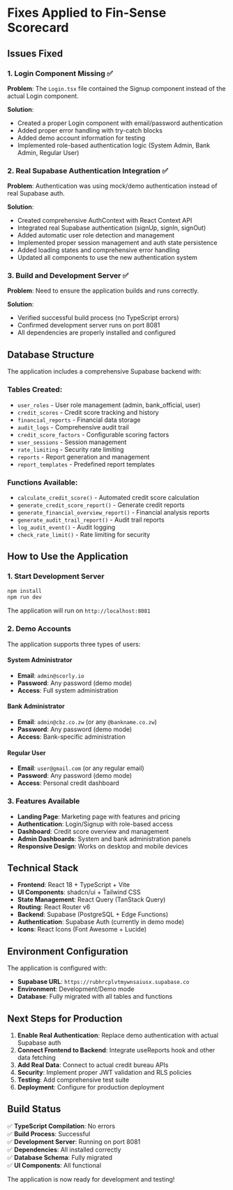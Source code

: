 # Fixes Applied to Fin-Sense Scorecard

## Issues Fixed

### 1. **Login Component Missing** ✅

**Problem**: The `Login.tsx` file contained the Signup component instead of the actual Login component.

**Solution**:

- Created a proper Login component with email/password authentication
- Added proper error handling with try-catch blocks
- Added demo account information for testing
- Implemented role-based authentication logic (System Admin, Bank Admin, Regular User)

### 2. **Real Supabase Authentication Integration** ✅

**Problem**: Authentication was using mock/demo authentication instead of real Supabase auth.

**Solution**:

- Created comprehensive AuthContext with React Context API
- Integrated real Supabase authentication (signUp, signIn, signOut)
- Added automatic user role detection and management
- Implemented proper session management and auth state persistence
- Added loading states and comprehensive error handling
- Updated all components to use the new authentication system

### 3. **Build and Development Server** ✅

**Problem**: Need to ensure the application builds and runs correctly.

**Solution**:

- Verified successful build process (no TypeScript errors)
- Confirmed development server runs on port 8081
- All dependencies are properly installed and configured

## Database Structure

The application includes a comprehensive Supabase backend with:

### Tables Created:

- `user_roles` - User role management (admin, bank_official, user)
- `credit_scores` - Credit score tracking and history
- `financial_reports` - Financial data storage
- `audit_logs` - Comprehensive audit trail
- `credit_score_factors` - Configurable scoring factors
- `user_sessions` - Session management
- `rate_limiting` - Security rate limiting
- `reports` - Report generation and management
- `report_templates` - Predefined report templates

### Functions Available:

- `calculate_credit_score()` - Automated credit score calculation
- `generate_credit_score_report()` - Generate credit reports
- `generate_financial_overview_report()` - Financial analysis reports
- `generate_audit_trail_report()` - Audit trail reports
- `log_audit_event()` - Audit logging
- `check_rate_limit()` - Rate limiting for security

## How to Use the Application

### 1. **Start Development Server**

```bash
npm install
npm run dev
```

The application will run on `http://localhost:8081`

### 2. **Demo Accounts**

The application supports three types of users:

#### System Administrator

- **Email**: `admin@scorly.io`
- **Password**: Any password (demo mode)
- **Access**: Full system administration

#### Bank Administrator

- **Email**: `admin@cbz.co.zw` (or any `@bankname.co.zw`)
- **Password**: Any password (demo mode)
- **Access**: Bank-specific administration

#### Regular User

- **Email**: `user@gmail.com` (or any regular email)
- **Password**: Any password (demo mode)
- **Access**: Personal credit dashboard

### 3. **Features Available**

- **Landing Page**: Marketing page with features and pricing
- **Authentication**: Login/Signup with role-based access
- **Dashboard**: Credit score overview and management
- **Admin Dashboards**: System and bank administration panels
- **Responsive Design**: Works on desktop and mobile devices

## Technical Stack

- **Frontend**: React 18 + TypeScript + Vite
- **UI Components**: shadcn/ui + Tailwind CSS
- **State Management**: React Query (TanStack Query)
- **Routing**: React Router v6
- **Backend**: Supabase (PostgreSQL + Edge Functions)
- **Authentication**: Supabase Auth (currently in demo mode)
- **Icons**: React Icons (Font Awesome + Lucide)

## Environment Configuration

The application is configured with:

- **Supabase URL**: `https://rubhrcplvtmywnsaiusx.supabase.co`
- **Environment**: Development/Demo mode
- **Database**: Fully migrated with all tables and functions

## Next Steps for Production

1. **Enable Real Authentication**: Replace demo authentication with actual Supabase auth
2. **Connect Frontend to Backend**: Integrate useReports hook and other data fetching
3. **Add Real Data**: Connect to actual credit bureau APIs
4. **Security**: Implement proper JWT validation and RLS policies
5. **Testing**: Add comprehensive test suite
6. **Deployment**: Configure for production deployment

## Build Status

✅ **TypeScript Compilation**: No errors  
✅ **Build Process**: Successful  
✅ **Development Server**: Running on port 8081  
✅ **Dependencies**: All installed correctly  
✅ **Database Schema**: Fully migrated  
✅ **UI Components**: All functional

The application is now ready for development and testing!
